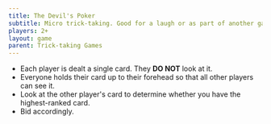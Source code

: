 ```yaml
---
title: The Devil's Poker
subtitle: Micro trick-taking. Good for a laugh or as part of another game.
players: 2+
layout: game
parent: Trick-taking Games
---
```


- Each player is dealt a single card. They **DO NOT** look at it.
- Everyone holds their card up to their forehead so that all other players can see it.
- Look at the other player's card to determine whether you have the highest-ranked card.
- Bid accordingly.


